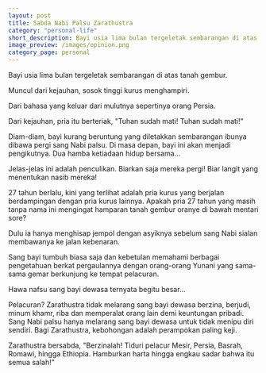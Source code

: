 ```yaml
---
layout: post
title: Sabda Nabi Palsu Zarathustra
category: "personal-life"
short_description: Bayi usia lima bulan tergeletak sembarangan di atas tanah gembur. Muncul dari kejauhan, sosok tinggi kurus menghampiri
image_preview: /images/opinion.png
category_page: personal
---
```


Bayi usia lima bulan tergeletak sembarangan di atas tanah gembur.

Muncul dari kejauhan, sosok tinggi kurus menghampiri.

Dari bahasa yang keluar dari mulutnya sepertinya orang Persia.

Dari kejauhan, pria itu berteriak, "Tuhan sudah mati! Tuhan sudah mati!"

Diam-diam, bayi kurang beruntung yang diletakkan sembarangan ibunya dibawa pergi sang
Nabi palsu. Di masa depan, bayi ini akan menjadi pengikutnya. Dua hamba ketiadaan
hidup bersama...

Jelas-jelas ini adalah penculikan. Biarkan saja mereka
pergi! Biar langit yang menentukan nasib mereka!

27 tahun berlalu, kini yang terlihat adalah pria kurus yang
berjalan berdampingan dengan pria kurus lainnya. Apakah pria
27 tahun yang masih tanpa nama ini mengingat hamparan tanah
gembur oranye di bawah mentari sore? 

Dulu ia hanya menghisap jempol dengan asyiknya sebelum
sang Nabi sialan membawanya ke jalan kebenaran.

Sang bayi tumbuh biasa saja dan kebetulan memahami berbagai pengetahuan
berkat pergaulannya dengan orang-orang Yunani yang sama-sama
gemar berkunjung ke tempat pelacuran.

Hawa nafsu sang bayi dewasa ternyata begitu besar...

Pelacuran? Zarathustra tidak melarang sang bayi dewasa
berzina, berjudi, minum khamr, riba dan memperalat orang lain
demi keuntungan pribadi. Sang Nabi palsu hanya melarang sang
bayi dewasa untuk tidak menipu diri sendiri. Bagi Zarathustra,
kebohongan adalah perampokan paling keji.

Zarathustra bersabda, "Berzinalah! Tiduri pelacur Mesir,
Persia, Basrah, Romawi, hingga Ethiopia. Hamburkan harta
hingga engkau sadar bahwa itu semua salah!"

